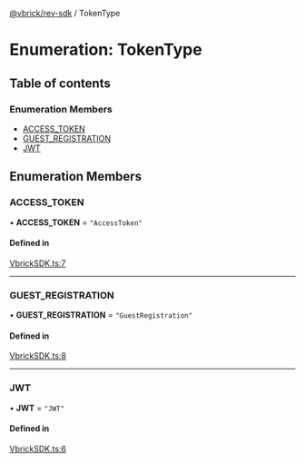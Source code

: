 [@vbrick/rev-sdk](../README.md) / TokenType

# Enumeration: TokenType

## Table of contents

### Enumeration Members

- [ACCESS\_TOKEN](TokenType.md#access_token)
- [GUEST\_REGISTRATION](TokenType.md#guest_registration)
- [JWT](TokenType.md#jwt)

## Enumeration Members

### ACCESS\_TOKEN

• **ACCESS\_TOKEN** = ``"AccessToken"``

#### Defined in

[VbrickSDK.ts:7](https://github.com/vbrick/rev-sdk-js/blob/main/src/VbrickSDK.ts#L7)

___

### GUEST\_REGISTRATION

• **GUEST\_REGISTRATION** = ``"GuestRegistration"``

#### Defined in

[VbrickSDK.ts:8](https://github.com/vbrick/rev-sdk-js/blob/main/src/VbrickSDK.ts#L8)

___

### JWT

• **JWT** = ``"JWT"``

#### Defined in

[VbrickSDK.ts:6](https://github.com/vbrick/rev-sdk-js/blob/main/src/VbrickSDK.ts#L6)
